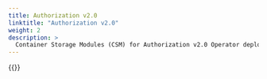 ```yaml
---
title: Authorization v2.0
linktitle: "Authorization v2.0" 
weight: 2
description: >
  Container Storage Modules (CSM) for Authorization v2.0 Operator deployment
---
```


{{<include file="content/v1/getting-started/installation/operator/modules/authorizationv2-0.md" hideIds="1,2">}}
